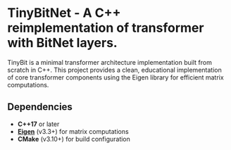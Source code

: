 # TinyBitNet - A C++ reimplementation of transformer with BitNet layers.

TinyBit is a minimal transformer architecture implementation built from scratch in C++. This project provides a clean, educational implementation of core transformer components using the Eigen library for efficient matrix computations.


## Dependencies

- **C++17** or later
- **[Eigen](https://eigen.tuxfamily.org/)** (v3.3+) for matrix computations
- **CMake** (v3.10+) for build configuration

